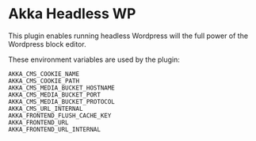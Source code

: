 # Akka Headless WP

This plugin enables running headless Wordpress will the full power
of the Wordpress block editor.

These environment variables are used by the plugin:

```
AKKA_CMS_COOKIE_NAME
AKKA_CMS_COOKIE_PATH
AKKA_CMS_MEDIA_BUCKET_HOSTNAME
AKKA_CMS_MEDIA_BUCKET_PORT
AKKA_CMS_MEDIA_BUCKET_PROTOCOL
AKKA_CMS_URL_INTERNAL
AKKA_FRONTEND_FLUSH_CACHE_KEY
AKKA_FRONTEND_URL
AKKA_FRONTEND_URL_INTERNAL
```
